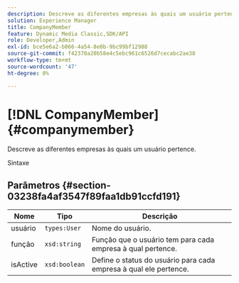 ```yaml
---
description: Descreve as diferentes empresas às quais um usuário pertence.
solution: Experience Manager
title: CompanyMember
feature: Dynamic Media Classic,SDK/API
role: Developer,Admin
exl-id: bce5e6a2-b866-4a54-8e0b-9bc99bf12988
source-git-commit: f42378a20b58e4c5ebc961c6526d7cecabc2ae38
workflow-type: tm+mt
source-wordcount: '47'
ht-degree: 0%

---
```


# [!DNL CompanyMember]{#companymember}

Descreve as diferentes empresas às quais um usuário pertence.

Sintaxe

## Parâmetros {#section-03238fa4af3547f89faa1db91ccfd191}

| Nome | Tipo | Descrição |
|---|---|---|
| usuário | `types:User` | Nome do usuário. |
| função | `xsd:string` | Função que o usuário tem para cada empresa à qual pertence. |
| isActive | `xsd:boolean` | Define o status do usuário para cada empresa à qual ele pertence. |
